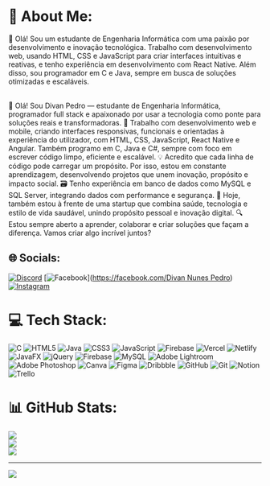 # 💫 About Me:
👋 Olá! Sou um estudante de Engenharia Informática com uma paixão por desenvolvimento e inovação tecnológica. Trabalho com desenvolvimento web, usando HTML, CSS e JavaScript para criar interfaces intuitivas e reativas, e tenho experiência em desenvolvimento com React Native. Além disso, sou programador em C e Java, sempre em busca de soluções otimizadas e escaláveis.<br><br>

👋 Olá! Sou Divan Pedro — estudante de Engenharia Informática, programador full stack e apaixonado por usar a tecnologia como ponte para soluções reais e transformadoras.
🚀 Trabalho com desenvolvimento web e mobile, criando interfaces responsivas, funcionais e orientadas à experiência do utilizador, com HTML, CSS, JavaScript, React Native e Angular. Também programo em C, Java e C#, sempre com foco em escrever código limpo, eficiente e escalável.
💡 Acredito que cada linha de código pode carregar um propósito. Por isso, estou em constante aprendizagem, desenvolvendo projetos que unem inovação, propósito e impacto social.
🗃️ Tenho experiência em banco de dados como MySQL e SQL Server, integrando dados com performance e segurança.
💼 Hoje, também estou à frente de uma startup que combina saúde, tecnologia e estilo de vida saudável, unindo propósito pessoal e inovação digital.
🔍 Estou sempre aberto a aprender, colaborar e criar soluções que façam a diferença. Vamos criar algo incrível juntos?


## 🌐 Socials:
[![Discord](https://img.shields.io/badge/Discord-%237289DA.svg?logo=discord&logoColor=white)](https://discord.gg/divannunes7) [![Facebook](https://img.shields.io/badge/Facebook-%231877F2.svg?logo=Facebook&logoColor=white)]([https://facebook.com/Divan Nunes Pedro](https://www.facebook.com/profile.php?id=100005882555505)) [![Instagram](https://img.shields.io/badge/Instagram-%23E4405F.svg?logo=Instagram&logoColor=white)](https://instagram.com/divanpedro123) 

# 💻 Tech Stack:
![C](https://img.shields.io/badge/c-%2300599C.svg?style=for-the-badge&logo=c&logoColor=white) ![HTML5](https://img.shields.io/badge/html5-%23E34F26.svg?style=for-the-badge&logo=html5&logoColor=white) ![Java](https://img.shields.io/badge/java-%23ED8B00.svg?style=for-the-badge&logo=openjdk&logoColor=white) ![CSS3](https://img.shields.io/badge/css3-%231572B6.svg?style=for-the-badge&logo=css3&logoColor=white) ![JavaScript](https://img.shields.io/badge/javascript-%23323330.svg?style=for-the-badge&logo=javascript&logoColor=%23F7DF1E) ![Firebase](https://img.shields.io/badge/firebase-%23039BE5.svg?style=for-the-badge&logo=firebase) ![Vercel](https://img.shields.io/badge/vercel-%23000000.svg?style=for-the-badge&logo=vercel&logoColor=white) ![Netlify](https://img.shields.io/badge/netlify-%23000000.svg?style=for-the-badge&logo=netlify&logoColor=#00C7B7) ![JavaFX](https://img.shields.io/badge/javafx-%23FF0000.svg?style=for-the-badge&logo=javafx&logoColor=white) ![jQuery](https://img.shields.io/badge/jquery-%230769AD.svg?style=for-the-badge&logo=jquery&logoColor=white) ![Firebase](https://img.shields.io/badge/firebase-a08021?style=for-the-badge&logo=firebase&logoColor=ffcd34) ![MySQL](https://img.shields.io/badge/mysql-4479A1.svg?style=for-the-badge&logo=mysql&logoColor=white) ![Adobe Lightroom](https://img.shields.io/badge/Adobe%20Lightroom-31A8FF.svg?style=for-the-badge&logo=Adobe%20Lightroom&logoColor=white) ![Adobe Photoshop](https://img.shields.io/badge/adobe%20photoshop-%2331A8FF.svg?style=for-the-badge&logo=adobe%20photoshop&logoColor=white) ![Canva](https://img.shields.io/badge/Canva-%2300C4CC.svg?style=for-the-badge&logo=Canva&logoColor=white) ![Figma](https://img.shields.io/badge/figma-%23F24E1E.svg?style=for-the-badge&logo=figma&logoColor=white) ![Dribbble](https://img.shields.io/badge/Dribbble-EA4C89?style=for-the-badge&logo=dribbble&logoColor=white) ![GitHub](https://img.shields.io/badge/github-%23121011.svg?style=for-the-badge&logo=github&logoColor=white) ![Git](https://img.shields.io/badge/git-%23F05033.svg?style=for-the-badge&logo=git&logoColor=white) ![Notion](https://img.shields.io/badge/Notion-%23000000.svg?style=for-the-badge&logo=notion&logoColor=white) ![Trello](https://img.shields.io/badge/Trello-%23026AA7.svg?style=for-the-badge&logo=Trello&logoColor=white)
# 📊 GitHub Stats:
![](https://github-readme-stats.vercel.app/api?username=Divanpedro123&theme=dark&hide_border=false&include_all_commits=false&count_private=false)<br/>
![](https://github-readme-streak-stats.herokuapp.com/?user=Divanpedro123&theme=dark&hide_border=false)<br/>
![](https://github-readme-stats.vercel.app/api/top-langs/?username=Divanpedro123&theme=dark&hide_border=false&include_all_commits=false&count_private=false&layout=compact)

---
[![](https://visitcount.itsvg.in/api?id=Divanpedro123&icon=0&color=0)](https://visitcount.itsvg.in)


<!-- Proudly created with GPRM ( https://gprm.itsvg.in ) -->

<!---
Divanpedro123/Divanpedro123 is a ✨ special ✨ repository because its `README.md` (this file) appears on your GitHub profile.
You can click the Preview link to take a look at your changes.
--->
